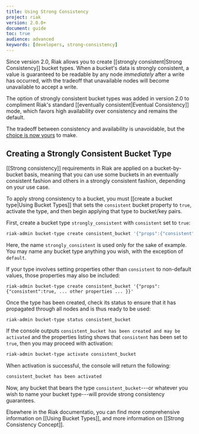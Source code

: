 ```yaml
---
title: Using Strong Consistency
project: riak
version: 2.0.0+
document: guide
toc: true
audience: advanced
keywords: [developers, strong-consistency]
---
```


Since version 2.0, Riak allows you to create [[strongly consistent|Strong Consistency]] bucket types. When a bucket's data is strongly consistent, a value is guaranteed to be readable by any node _immediately_ after a write has occurred, with the tradeoff that unavailable nodes will become unavailable to accept a write.

The option of strongly consistent bucket types was added in version 2.0 to compliment Riak's standard [[eventually consistent|Eventual Consistency]] mode, which favors high availability over consistency and remains the default.

The tradeoff between consistency and availability is unavoidable, but the [choice is now yours](http://en.wikipedia.org/wiki/CAP_theorem) to make.

## Creating a Strongly Consistent Bucket Type

[[Strong consistency]] requirements in Riak are applied on a bucket-by-bucket basis, meaning that you can use some buckets in an eventually consistent fashion and others in a strongly consistent fashion, depending on your use case.

To apply strong consistency to a bucket, you must [[create a bucket type|Using Bucket Types]] that sets the `consistent` bucket property to `true`, activate the type, and then begin applying that type to bucket/key pairs.

First, create a bucket type `strongly_consistent` with `consistent` set to `true`:

```bash
riak-admin bucket-type create consistent_bucket '{"props":{"consistent":true}}'
```

Here, the name `strongly_consistent` is used only for the sake of example. You may name any bucket type anything you wish, with the exception of `default`.

If your type involves setting properties other than `consistent` to non-default values, those properties may also be included:

```
riak-admin bucket-type create consistent_bucket '{"props":{"consistent":true, ... other properties ... }}'
```

Once the type has been created, check its status to ensure that it has propagated through all nodes and is thus ready to be used:

```bash
riak-admin bucket-type status consistent_bucket
```

If the console outputs `consistent_bucket has been created and may be activated` and the properties listing shows that `consistent` has been set to `true`, then you may proceed with activation:

```bash
riak-admin bucket-type activate consistent_bucket
```

When activation is successful, the console will return the following:

```bash
consistent_bucket has been activated
```

Now, any bucket that bears the type `consistent_bucket`---or whatever you wish to name your bucket type---will provide strong consistency guarantees.

Elsewhere in the Riak documentatio, you can find more comprehensive information on [[Using Bucket Types]], and more information on [[Strong Consistency Concept]].